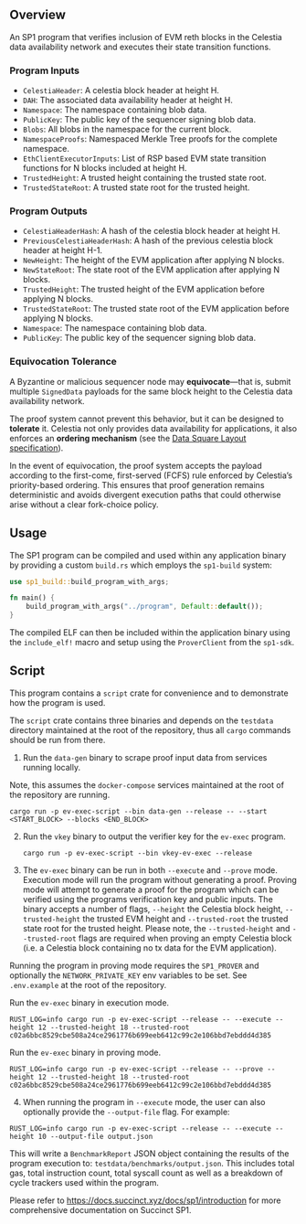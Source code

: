 ## Overview

An SP1 program that verifies inclusion of EVM reth blocks in the Celestia data availability network 
and executes their state transition functions.

### Program Inputs

- `CelestiaHeader`: A celestia block header at height H.
- `DAH`: The associated data availability header at height H.
- `Namespace`: The namespace containing blob data.
- `PublicKey`: The public key of the sequencer signing blob data.
- `Blobs`: All blobs in the namespace for the current block.
- `NamespaceProofs`: Namespaced Merkle Tree proofs for the complete namespace.
- `EthClientExecutorInputs`: List of RSP based EVM state transition functions for N blocks included at height H.
- `TrustedHeight`: A trusted height containing the trusted state root.
- `TrustedStateRoot`: A trusted state root for the trusted height.

### Program Outputs

- `CelestiaHeaderHash`: A hash of the celestia block header at height H.
- `PreviousCelestiaHeaderHash`: A hash of the previous celestia block header at height H-1.
- `NewHeight`: The height of the EVM application after applying N blocks.
- `NewStateRoot`: The state root of the EVM application after applying N blocks.
- `TrustedHeight`: The trusted height of the EVM application before applying N blocks.
- `TrustedStateRoot`: The trusted state root of the EVM application before applying N blocks.
- `Namespace`: The namespace containing blob data.
- `PublicKey`: The public key of the sequencer signing blob data.

### Equivocation Tolerance

A Byzantine or malicious sequencer node may **equivocate**—that is, submit multiple `SignedData` payloads for the same block height to the Celestia data availability network.  

The proof system cannot prevent this behavior, but it can be designed to **tolerate** it. Celestia not only provides data availability for applications, it also enforces an **ordering mechanism** (see the [Data Square Layout specification](https://celestiaorg.github.io/celestia-app/data_square_layout.html#ordering)).  

In the event of equivocation, the proof system accepts the payload according to the first-come, first-served (FCFS) rule enforced by Celestia’s priority-based ordering. This ensures that proof generation remains deterministic and avoids divergent execution paths that could otherwise arise without a clear fork-choice policy.

## Usage

The SP1 program can be compiled and used within any application binary by providing a custom `build.rs` which employs the `sp1-build` system:

```rust
use sp1_build::build_program_with_args;

fn main() {
    build_program_with_args("../program", Default::default());
}
```

The compiled ELF can then be included within the application binary using the `include_elf!` macro and setup using the `ProverClient` from the `sp1-sdk`. 

## Script 

This program contains a `script` crate for convenience and to demonstrate how the program is used.

The `script` crate contains three binaries and depends on the `testdata` directory maintained at the root of the repository, thus all `cargo` commands should be run from there.

1. Run the `data-gen` binary to scrape proof input data from services running locally.

Note, this assumes the `docker-compose` services maintained at the root of the repository are running.

```shell
cargo run -p ev-exec-script --bin data-gen --release -- --start <START_BLOCK> --blocks <END_BLOCK>
```

2. Run the `vkey` binary to output the verifier key for the `ev-exec` program.

    ```shell
    cargo run -p ev-exec-script --bin vkey-ev-exec --release
    ```

3. The `ev-exec` binary can be run in both `--execute` and `--prove` mode. Execution mode will run the program without generating a proof.
Proving mode will attempt to generate a proof for the program which can be verified using the programs verification key and public inputs.
The binary accepts a number of flags, `--height` the Celestia block height, `--trusted-height` the trusted EVM height and `--trusted-root` 
the trusted state root for the trusted height. Please note, the `--trusted-height` and `--trusted-root` flags are required when proving an 
empty Celestia block (i.e. a Celestia block containing no tx data for the EVM application).

Running the program in proving mode requires the `SP1_PROVER` and optionally the `NETWORK_PRIVATE_KEY` env variables to be set.
See `.env.example` at the root of the repository.

Run the `ev-exec` binary in execution mode.

```shell
RUST_LOG=info cargo run -p ev-exec-script --release -- --execute --height 12 --trusted-height 18 --trusted-root c02a6bbc8529cbe508a24ce2961776b699eeb6412c99c2e106bbd7ebddd4d385
```

Run the `ev-exec` binary in proving mode.

```shell
RUST_LOG=info cargo run -p ev-exec-script --release -- --prove --height 12 --trusted-height 18 --trusted-root c02a6bbc8529cbe508a24ce2961776b699eeb6412c99c2e106bbd7ebddd4d385
```

4. When running the program in `--execute` mode, the user can also optionally provide the `--output-file` flag.
For example:
```shell
RUST_LOG=info cargo run -p ev-exec-script --release -- --execute --height 10 --output-file output.json
```

This will write a `BenchmarkReport` JSON object containing the results of the program execution to: `testdata/benchmarks/output.json`.
This includes total gas, total instruction count, total syscall count as well as a breakdown of cycle trackers used within the program.

Please refer to https://docs.succinct.xyz/docs/sp1/introduction for more comprehensive documentation on Succinct SP1.
